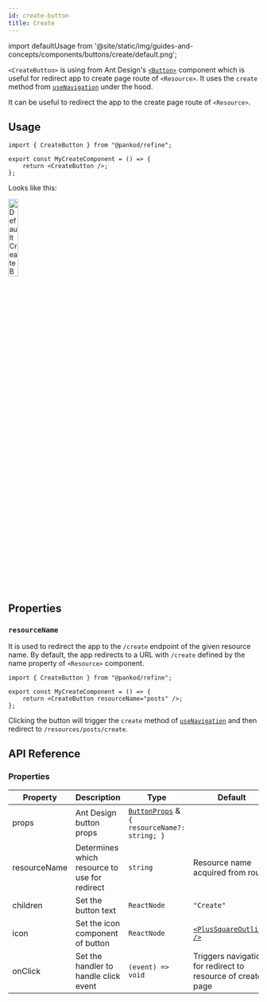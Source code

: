 ```yaml
---
id: create-button
title: Create
---
```


import defaultUsage from '@site/static/img/guides-and-concepts/components/buttons/create/default.png';

`<CreateButton>` is using from Ant Design's [`<Button>`](https://ant.design/components/button/) component which is useful for redirect app to create page route of `<Resource>`. It uses the `create` method from [`useNavigation`](#) under the hood.

It can be useful to redirect the app to the create page route of `<Resource>`.

## Usage

```tsx
import { CreateButton } from "@pankod/refine";

export const MyCreateComponent = () => {
    return <CreateButton />;
};
```

Looks like this:

<div>
    <img  width="20%" src={defaultUsage} alt="Default Create Button" />
</div>

## Properties

### `resourceName`

It is used to redirect the app to the `/create` endpoint of the given resource name. By default, the app redirects to a URL with `/create` defined by the name property of `<Resource>` component.

```tsx
import { CreateButton } from "@pankod/refine";

export const MyCreateComponent = () => {
    return <CreateButton resourceName="posts" />;
};
```

Clicking the button will trigger the `create` method of [`useNavigation`](#) and then redirect to `/resources/posts/create`.

## API Reference

### Properties

| Property     | Description                                   | Type                                                                                      | Default                                                         |
| ------------ | --------------------------------------------- | ----------------------------------------------------------------------------------------- | --------------------------------------------------------------- |
| props        | Ant Design button props                       | [`ButtonProps`](https://ant.design/components/button/#API) & `{ resourceName?: string; }` |                                                                 |
| resourceName | Determines which resource to use for redirect | `string`                                                                                  | Resource name acquired from route                               |
| children     | Set the button text                           | `ReactNode`                                                                               | `"Create"`                                                      |
| icon         | Set the icon component of button              | `ReactNode`                                                                               | [`<PlusSquareOutlined />`](https://ant.design/components/icon/) |
| onClick      | Set the handler to handle click event         | `(event) => void`                                                                         | Triggers navigation for redirect to resource of create page     |
